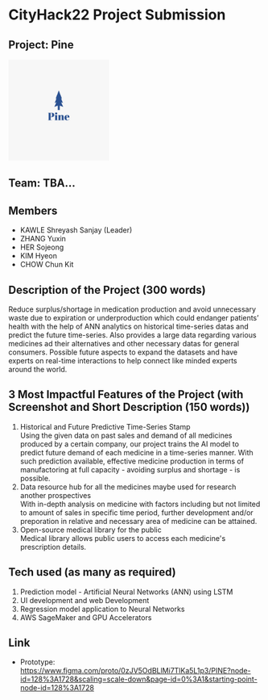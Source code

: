 # CityHack22 Project Submission
## Project: Pine
<img src="logo1.jpeg" width="200" alt="project_logo"/>

## Team: TBA…
## Members
- KAWLE Shreyash Sanjay (Leader)
- ZHANG Yuxin 
- HER Sojeong
- KIM Hyeon
- CHOW Chun Kit

## Description of the Project (300 words)
Reduce surplus/shortage in medication production and avoid unnecessary waste due to expiration or underproduction which could endanger patients’ health with the help of ANN analytics on historical time-series datas and predict the future time-series. Also provides a large data regarding various medicines ad their alternatives and other necessary datas for general consumers. Possible future aspects to expand the datasets and have experts on real-time interactions to help connect like minded experts around the world. 

## 3 Most Impactful Features of the Project (with Screenshot and Short Description (150 words))
1. Historical and Future Predictive Time-Series Stamp<br />
  Using the given data on past sales and demand of all medicines produced by a certain company, our project trains the AI model to predict future demand of each medicine in a time-series manner. With such prediction available, effective medicine production in terms of manufactoring at full capacity - avoiding surplus and shortage - is possible. 
2. Data resource hub for all the medicines maybe used for research another prospectives<br />
  With in-depth analysis on medicine with factors including but not limited to amount of sales in specific time period, further development and/or preporation in relative and necessary area of medicine can be attained.
3. Open-source medical library for the public<br />
  Medical library allows public users to access each medicine's prescription details. 

## Tech used (as many as required)
1. Prediction model - Artificial Neural Networks (ANN) using LSTM 
2. UI development and web Development 
3. Regression model application to Neural Networks
4. AWS SageMaker and GPU Accelerators 

## Link
- Prototype: https://www.figma.com/proto/0zJV5OdBLlMi7TlKa5L1p3/PINE?node-id=128%3A1728&scaling=scale-down&page-id=0%3A1&starting-point-node-id=128%3A1728
